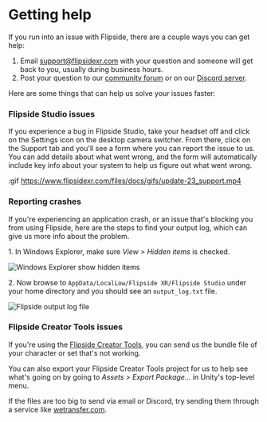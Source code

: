 # Getting help

If you run into an issue with Flipside, there are a couple ways you can get help:

1. Email [support@flipsidexr.com](mailto:support@flipsidexr.com) with your question and someone will get back to you, usually during business hours.
2. Post your question to our [community forum](https://www.flipsidecommunity.com/forum) or on our [Discord server](https://discord.gg/q3n9ppA).

Here are some things that can help us solve your issues faster:

### Flipside Studio issues

If you experience a bug in Flipside Studio, take your headset off and click on the Settings icon on the desktop camera switcher. From there, click on the Support tab and you'll see a form where you can report the issue to us. You can add details about what went wrong, and the form will automatically include key info about your system to help us figure out what went wrong.

:gif https://www.flipsidexr.com/files/docs/gifs/update-23_support.mp4

### Reporting crashes

If you're experiencing an application crash, or an issue that's blocking you from using Flipside, here are the steps to find your output log, which can give us more info about the problem.

1\. In Windows Explorer, make sure _View > Hidden items_ is checked.

![Windows Explorer show hidden items](https://www.flipsidexr.com/files/docs/screenshots/windows-explorer-show-hidden-files.png)

2\. Now browse to `AppData/LocalLow/Flipside XR/Flipside Studio` under your home directory and you should see an `output_log.txt` file.

![Flipside output log file](https://www.flipsidexr.com/files/docs/screenshots/flipside-output-log-location.png)

### Flipside Creator Tools issues

If you're using the [Flipside Creator Tools](/docs/2021.1/creator-tools), you can send us the bundle file of your character or set that's not working.

You can also export your Flipside Creator Tools project for us to help see what's going on by going to _Assets > Export Package..._ in Unity's top-level menu.

If the files are too big to send via email or Discord, try sending them through a service like [wetransfer.com](https://wetransfer.com/).
